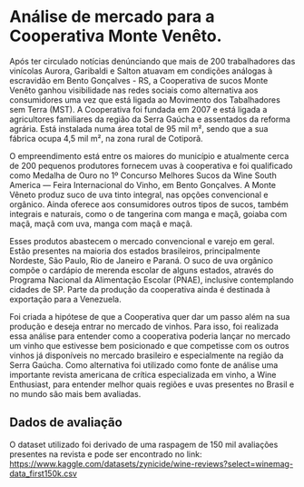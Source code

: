 # Análise de mercado para a Cooperativa Monte Venêto.

Após ter circulado notícias denúnciando que mais de 200 trabalhadores das vinícolas Aurora, Garibaldi e Salton atuavam em condições análogas à escravidão em Bento Gonçalves - RS, a Cooperativa de sucos Monte Venêto ganhou visibilidade nas redes sociais como alternativa aos consumidores uma vez que está ligada ao Movimento dos Tabalhadores sem Terra (MST). A Cooperativa foi fundada em 2007 e está ligada a agricultores familiares da região da Serra Gaúcha e assentados da reforma agrária. Está instalada numa área total de 95 mil m², sendo que a sua fábrica ocupa 4,5 mil m², na zona rural de Cotiporã.

O empreendimento está entre os maiores do município e atualmente cerca de 200 pequenos produtores fornecem uvas à cooperativa e foi qualificado como Medalha de Ouro no 1º Concurso Melhores Sucos da Wine South America — Feira Internacional do Vinho, em Bento Gonçalves. A Monte Vêneto produz suco de uva tinto integral, nas opções convencional e orgânico. Ainda oferece aos consumidores outros tipos de sucos, também integrais e naturais, como o de tangerina com manga e maçã, goiaba com maçã, maçã com uva, manga com maçã e maçã. 

Esses produtos abastecem o mercado convencional e varejo em geral. Estão presentes na maioria dos estados brasileiros, principalmente Nordeste, São Paulo, Rio de Janeiro e Paraná. O suco de uva orgânico compõe o cardápio de merenda escolar de alguns estados, através do Programa Nacional da Alimentação Escolar (PNAE), inclusive contemplando cidades de SP. Parte da produção da cooperativa ainda é destinada à exportação para a Venezuela.

Foi criada a hipótese de que a Cooperativa quer dar um passo além na sua produção e deseja entrar no mercado de vinhos. Para isso, foi realizada essa análise para entender como a cooperativa poderia lançar no  mercado um vinho que estivesse bem posicionado e que competisse com os outros vinhos já disponíveis no mercado brasileiro e especialmente na região da Serra Gaúcha. Como alternativa foi utilizado como fonte de análise uma importante revista americana de crítica especializada em vinho, a Wine Enthusiast, para entender melhor quais regiões e uvas presentes no Brasil e no mundo são mais bem avaliadas.

## Dados de avaliação

O dataset utilizado foi derivado de uma raspagem de 150 mil avaliações presentes na revista e pode ser encontrado no link: <https://www.kaggle.com/datasets/zynicide/wine-reviews?select=winemag-data_first150k.csv>
